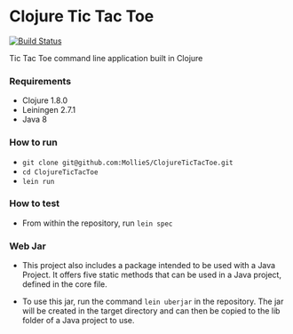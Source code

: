 # Clojure Tic Tac Toe

[![Build Status](https://travis-ci.org/MollieS/ClojureTicTacToe.svg?branch=master)](https://travis-ci.org/MollieS/ClojureTicTacToe)

Tic Tac Toe command line application built in Clojure

### Requirements

* Clojure 1.8.0
* Leiningen 2.7.1
* Java 8

### How to run

* `git clone git@github.com:MollieS/ClojureTicTacToe.git`
* `cd ClojureTicTacToe`
* `lein run`

### How to test

* From within the repository, run `lein spec`

### Web Jar

* This project also includes a package intended to be used with a Java Project.  It offers five static methods that can be used in a Java project, defined in the core file. 

* To use this jar, run the command `lein uberjar` in the repository.  The jar will be created in the target directory and can then be copied to the lib folder of a Java project to use.
